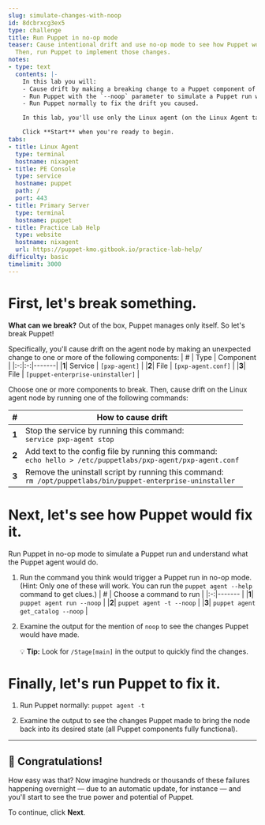 ```yaml
---
slug: simulate-changes-with-noop
id: 8dcbrxcg3ex5
type: challenge
title: Run Puppet in no-op mode
teaser: Cause intentional drift and use no-op mode to see how Puppet would fix it.
  Then, run Puppet to implement those changes.
notes:
- type: text
  contents: |-
    In this lab you will:
    - Cause drift by making a breaking change to a Puppet component of your choosing (the `pxp-agent` or the uninstaller script).
    - Run Puppet with the `--noop` parameter to simulate a Puppet run without enforcing the agent catalog and making changes to the system.
    - Run Puppet normally to fix the drift you caused.

    In this lab, you'll use only the Linux agent (on the Linux Agent tab). Feel free to explore the PE console and primary server command line available on the other tabs. To log into the PE console, use userid `admin` and password `puppetlabs`.

    Click **Start** when you're ready to begin.
tabs:
- title: Linux Agent
  type: terminal
  hostname: nixagent
- title: PE Console
  type: service
  hostname: puppet
  path: /
  port: 443
- title: Primary Server
  type: terminal
  hostname: puppet
- title: Practice Lab Help
  type: website
  hostname: nixagent
  url: https://puppet-kmo.gitbook.io/practice-lab-help/
difficulty: basic
timelimit: 3000
---
```

First, let's break something.
========
**What can we break?** Out of the box, Puppet manages only itself. So let's break Puppet!

Specifically, you'll cause drift on the agent node by making an unexpected change to one or more of the following components:
| # | Type | Component |
|:-:|:-:|-------|
|**1**| Service | ` [pxp-agent] ` |
|**2**| File | ` [pxp-agent.conf] ` |
|**3**| File | ` [puppet-enterprise-uninstaller] ` |

Choose one or more components to break. Then, cause drift on the Linux agent node by running one of the following commands:

| # | How to cause drift |
|:-:|------- |
|**1**| Stop the service by running this command: <br> ``` service pxp-agent stop ```      |
|**2**| Add text to the config file by running this command: <br> ``` echo hello > /etc/puppetlabs/pxp-agent/pxp-agent.conf ``` |
|**3**| Remove the uninstall script by running this command: <br> ``` rm /opt/puppetlabs/bin/puppet-enterprise-uninstaller ```|

Next, let's see how Puppet would fix it.
========

Run Puppet in no-op mode to simulate a Puppet run and understand what the Puppet agent would do.

1. Run the command you think would trigger a Puppet run in no-op mode. (Hint: Only one of these will work. You can run the `puppet agent --help` command to get clues.)
     | # | Choose a command to run |
     |:-:|------- |
     |**1**| ```puppet agent run --noop``` |
     |**2**| ```puppet agent -t --noop``` |
     |**3**| ```puppet agent get_catalog --noop``` |

2. Examine the output for the mention of `noop` to see the changes Puppet would have made.<br><br>💡 **Tip:** Look for `/Stage[main]` in the output to quickly find the changes.

Finally, let's run Puppet to fix it.
========

1. Run Puppet normally:
    ```puppet agent -t```

2. Examine the output to see the changes Puppet made to bring the node back into its desired state (all Puppet components fully functional).
---
## 🎈 **Congratulations!**
How easy was that? Now imagine hundreds or thousands of these failures happening overnight — due to an automatic update, for instance — and you'll start to see the true power and potential of Puppet.

To continue, click **Next**.
